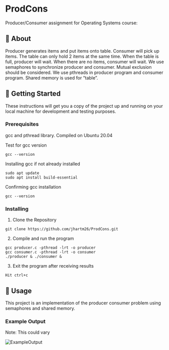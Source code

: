 # ProdCons
Producer/Consumer assignment for Operating Systems course:
## 🧐 About <a name = "about"></a>
Producer generates items and put items onto table. Consumer will pick up items. The table can only hold 2 items at the same time. When the table is full, producer will wait. When there are no items, consumer will wait. We use semaphores to synchronize producer and consumer.  Mutual exclusion should be considered. We use pthreads in producer program and consumer program. Shared memory is used for “table”.

## 🏁 Getting Started <a name = "getting_started"></a>
These instructions will get you a copy of the project up and running on your local machine for development and testing purposes.

### Prerequisites
gcc and pthread library.
Compiled on Ubuntu 20.04

Test for gcc version
```
gcc --version
```
Installing gcc if not already installed
```
sudo apt update
sudo apt install build-essential
```
Confirming gcc installation
```
gcc --version
```

### Installing
1. Clone the Repository

```
git clone https://github.com/jhartm26/ProdCons.git
```
2. Compile and run the program

```
gcc producer.c -pthread -lrt -o producer
gcc consumer.c -pthread -lrt -o consumer
./producer & ./consumer &
```
3. Exit the program after receiving results

```
Hit ctrl+c
```

## 🎈 Usage <a name="usage"></a>
This project is an implementation of the producer consumer problem using semaphores and shared memory.

### Example Output
Note: This could vary

![ExampleOutput](https://user-images.githubusercontent.com/90359108/139364242-21476c10-9e37-457a-a6c1-3c1562c1445a.png)

